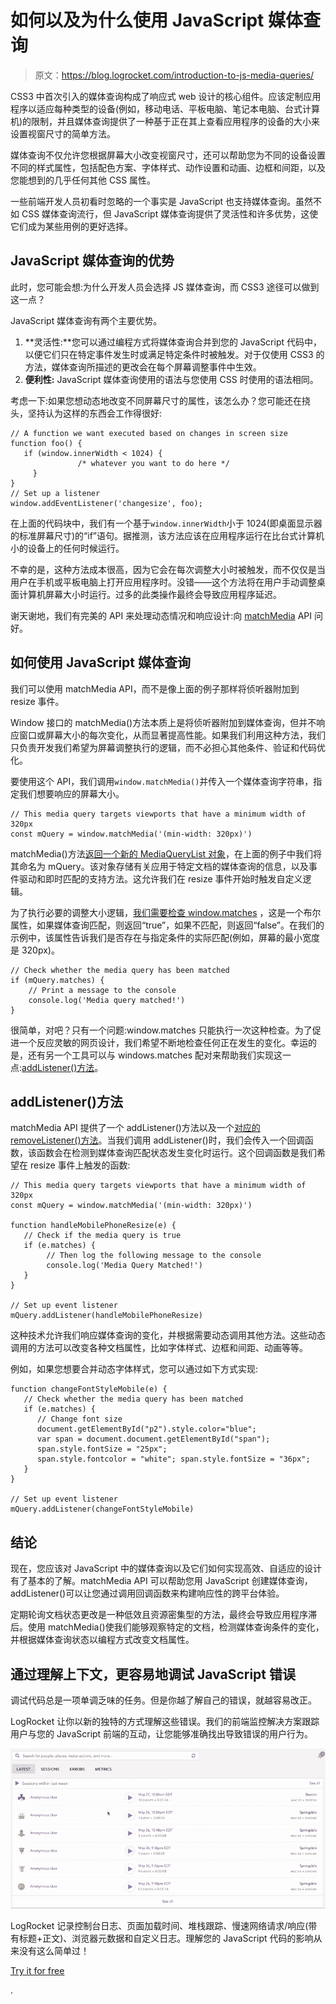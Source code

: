 # 如何以及为什么使用 JavaScript 媒体查询

> 原文：<https://blog.logrocket.com/introduction-to-js-media-queries/>

CSS3 中首次引入的媒体查询构成了响应式 web 设计的核心组件。应该定制应用程序以适应每种类型的设备(例如，移动电话、平板电脑、笔记本电脑、台式计算机)的限制，并且媒体查询提供了一种基于正在其上查看应用程序的设备的大小来设置视窗尺寸的简单方法。

媒体查询不仅允许您根据屏幕大小改变视窗尺寸，还可以帮助您为不同的设备设置不同的样式属性，包括配色方案、字体样式、动作设置和动画、边框和间距，以及您能想到的几乎任何其他 CSS 属性。

一些前端开发人员初看时忽略的一个事实是 JavaScript 也支持媒体查询。虽然不如 CSS 媒体查询流行，但 JavaScript 媒体查询提供了灵活性和许多优势，这使它们成为某些用例的更好选择。

## JavaScript 媒体查询的优势

此时，您可能会想:为什么开发人员会选择 JS 媒体查询，而 CSS3 途径可以做到这一点？

JavaScript 媒体查询有两个主要优势。

1.  **灵活性:**您可以通过编程方式将媒体查询合并到您的 JavaScript 代码中，以便它们只在特定事件发生时或满足特定条件时被触发。对于仅使用 CSS3 的方法，媒体查询所描述的更改会在每个屏幕调整事件中生效。
2.  **便利性:** JavaScript 媒体查询使用的语法与您使用 CSS 时使用的语法相同。

考虑一下:如果您想动态地改变不同屏幕尺寸的属性，该怎么办？您可能还在挠头，坚持认为这样的东西会工作得很好:

```
// A function we want executed based on changes in screen size 
function foo() {
   if (window.innerWidth < 1024) { 
               /* whatever you want to do here */ 
     }
}
// Set up a listener 
window.addEventListener('changesize', foo);
```

在上面的代码块中，我们有一个基于`window.innerWidth`小于 1024(即桌面显示器的标准屏幕尺寸)的“if”语句。据推测，该方法应该在应用程序运行在比台式计算机小的设备上的任何时候运行。

不幸的是，这种方法成本很高，因为它会在每次调整大小时被触发，而不仅仅是当用户在手机或平板电脑上打开应用程序时。没错——这个方法将在用户手动调整桌面计算机屏幕大小时运行。过多的此类操作最终会导致应用程序延迟。

谢天谢地，我们有完美的 API 来处理动态情况和响应设计:向 [matchMedia](https://developer.mozilla.org/en-US/docs/Web/API/Window/matchMedia) API 问好。

## 如何使用 JavaScript 媒体查询

我们可以使用 matchMedia API，而不是像上面的例子那样将侦听器附加到 resize 事件。

Window 接口的 matchMedia()方法本质上是将侦听器附加到媒体查询，但并不响应窗口或屏幕大小的每次变化，从而显著提高性能。如果我们利用这种方法，我们只负责开发我们希望为屏幕调整执行的逻辑，而不必担心其他条件、验证和代码优化。

要使用这个 API，我们调用`window.matchMedia()`并传入一个媒体查询字符串，指定我们想要响应的屏幕大小。

```
// This media query targets viewports that have a minimum width of 320px
const mQuery = window.matchMedia('(min-width: 320px)')
```

matchMedia()方法[返回一个新的 MediaQueryList 对象](https://developer.mozilla.org/en-US/docs/Web/API/MediaQueryList)，在上面的例子中我们将其命名为 mQuery。该对象存储有关应用于特定文档的媒体查询的信息，以及事件驱动和即时匹配的支持方法。这允许我们在 resize 事件开始时触发自定义逻辑。

为了执行必要的调整大小逻辑，[我们需要检查 window.matches](https://developer.mozilla.org/en-US/docs/Web/API/MediaQueryList/matches) ，这是一个布尔属性，如果媒体查询匹配，则返回“true”，如果不匹配，则返回“false”。在我们的示例中，该属性告诉我们是否存在与指定条件的实际匹配(例如，屏幕的最小宽度是 320px)。

```
// Check whether the media query has been matched 
if (mQuery.matches) { 
    // Print a message to the console 
    console.log('Media query matched!') 
}
```

很简单，对吧？只有一个问题:window.matches 只能执行一次这种检查。为了促进一个反应灵敏的网页设计，我们希望不断地检查任何正在发生的变化。幸运的是，还有另一个工具可以与 windows.matches 配对来帮助我们实现这一点:[addListener()方法](https://developer.mozilla.org/en-US/docs/Web/API/MediaQueryList/addListener)。

## addListener()方法

matchMedia API 提供了一个 addListener()方法以及一个[对应的 removeListener()方法](https://developer.mozilla.org/en-US/docs/Web/API/MediaQueryList/removeListener)。当我们调用 addListener()时，我们会传入一个回调函数，该函数会在检测到媒体查询匹配状态发生变化时运行。这个回调函数是我们希望在 resize 事件上触发的函数:

```
// This media query targets viewports that have a minimum width of 320px
const mQuery = window.matchMedia('(min-width: 320px)')

function handleMobilePhoneResize(e) {   
   // Check if the media query is true
   if (e.matches) {     
        // Then log the following message to the console     
        console.log('Media Query Matched!')   
   } 
} 

// Set up event listener 
mQuery.addListener(handleMobilePhoneResize)
```

这种技术允许我们响应媒体查询的变化，并根据需要动态调用其他方法。这些动态调用的方法可以改变各种文档属性，比如字体样式、边框和间距、动画等等。

例如，如果您想要合并动态字体样式，您可以通过如下方式实现:

```
function changeFontStyleMobile(e) {
   // Check whether the media query has been matched
   if (e.matches) {
      // Change font size
      document.getElementById("p2").style.color="blue";
      var span = document.document.getElementById("span");
      span.style.fontSize = "25px";
      span.style.fontcolor = "white"; span.style.fontSize = "36px";
   }
}

// Set up event listener
mQuery.addListener(changeFontStyleMobile)
```

## 结论

现在，您应该对 JavaScript 中的媒体查询以及它们如何实现高效、自适应的设计有了基本的了解。matchMedia API 可以帮助您用 JavaScript 创建媒体查询，addListener()可以让您通过调用回调函数来构建响应性的跨平台体验。

定期轮询文档状态更改是一种低效且资源密集型的方法，最终会导致应用程序滞后。使用 matchMedia()使我们能够观察特定的文档，检测媒体查询条件的变化，并根据媒体查询状态以编程方式改变文档属性。

## 通过理解上下文，更容易地调试 JavaScript 错误

调试代码总是一项单调乏味的任务。但是你越了解自己的错误，就越容易改正。

LogRocket 让你以新的独特的方式理解这些错误。我们的前端监控解决方案跟踪用户与您的 JavaScript 前端的互动，让您能够准确找出导致错误的用户行为。

[![LogRocket Dashboard Free Trial Banner](img/cbfed9be3defcb505e662574769a7636.png)](https://lp.logrocket.com/blg/javascript-signup)

LogRocket 记录控制台日志、页面加载时间、堆栈跟踪、慢速网络请求/响应(带有标题+正文)、浏览器元数据和自定义日志。理解您的 JavaScript 代码的影响从来没有这么简单过！

[Try it for free](https://lp.logrocket.com/blg/javascript-signup)

.